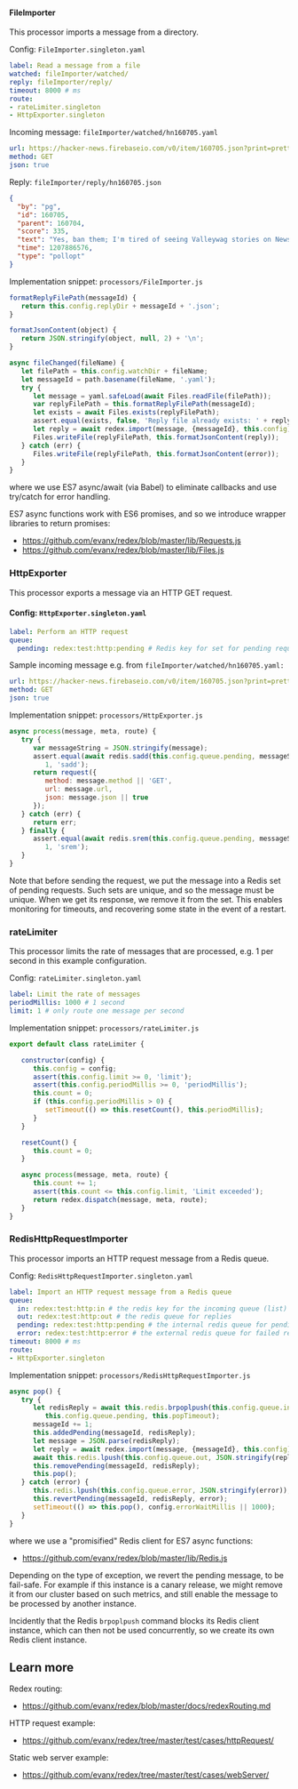 #### FileImporter

This processor imports a message from a directory.

Config: `FileImporter.singleton.yaml`
```yaml
label: Read a message from a file
watched: fileImporter/watched/
reply: fileImporter/reply/
timeout: 8000 # ms
route:
- rateLimiter.singleton
- HttpExporter.singleton
```

Incoming message: `fileImporter/watched/hn160705.yaml`
```yaml
url: https://hacker-news.firebaseio.com/v0/item/160705.json?print=pretty
method: GET
json: true
```

Reply: `fileImporter/reply/hn160705.json`
```json
{
  "by": "pg",
  "id": 160705,
  "parent": 160704,
  "score": 335,
  "text": "Yes, ban them; I'm tired of seeing Valleywag stories on News.YC.",
  "time": 1207886576,
  "type": "pollopt"
}
```

Implementation snippet: `processors/FileImporter.js`
```JavaScript
formatReplyFilePath(messageId) {
   return this.config.replyDir + messageId + '.json';
}

formatJsonContent(object) {
   return JSON.stringify(object, null, 2) + '\n';
}

async fileChanged(fileName) {
   let filePath = this.config.watchDir + fileName;
   let messageId = path.basename(fileName, '.yaml');
   try {
      let message = yaml.safeLoad(await Files.readFile(filePath));
      var replyFilePath = this.formatReplyFilePath(messageId);
      let exists = await Files.exists(replyFilePath);
      assert.equal(exists, false, 'Reply file already exists: ' + replyFilePath);
      let reply = await redex.import(message, {messageId}, this.config);
      Files.writeFile(replyFilePath, this.formatJsonContent(reply));
   } catch (err) {
      Files.writeFile(replyFilePath, this.formatJsonContent(error));
   }
}
```

where we use ES7 async/await (via Babel) to eliminate callbacks and use try/catch for error handling.

ES7 async functions work with ES6 promises, and so we introduce wrapper libraries to return promises:
- https://github.com/evanx/redex/blob/master/lib/Requests.js
- https://github.com/evanx/redex/blob/master/lib/Files.js


### HttpExporter

This processor exports a message via an HTTP GET request.

#### Config: `HttpExporter.singleton.yaml`
```yaml
label: Perform an HTTP request
queue:
  pending: redex:test:http:pending # Redis key for set for pending requests
```

Sample incoming message e.g. from `fileImporter/watched/hn160705.yaml:`
```yaml
url: https://hacker-news.firebaseio.com/v0/item/160705.json?print=pretty
method: GET
json: true
```

Implementation snippet: `processors/HttpExporter.js`
```JavaScript
async process(message, meta, route) {
   try {
      var messageString = JSON.stringify(message);
      assert.equal(await redis.sadd(this.config.queue.pending, messageString),
         1, 'sadd');
      return request({
         method: message.method || 'GET',
         url: message.url,
         json: message.json || true
      });
   } catch (err) {
      return err;
   } finally {
      assert.equal(await redis.srem(this.config.queue.pending, messageString),
         1, 'srem');
   }
}
```
Note that before sending the request, we put the message into a Redis set of pending requests. Such sets are unique, and so the message must be unique. When we get its response, we remove it from the set. This enables monitoring for timeouts, and recovering some state in the event of a restart.


### rateLimiter

This processor limits the rate of messages that are processed, e.g. 1 per second in this example configuration.

Config: `rateLimiter.singleton.yaml`
```yaml
label: Limit the rate of messages
periodMillis: 1000 # 1 second
limit: 1 # only route one message per second
```

Implementation snippet: `processors/rateLimiter.js`
```JavaScript
export default class rateLimiter {

   constructor(config) {
      this.config = config;
      assert(this.config.limit >= 0, 'limit');
      assert(this.config.periodMillis >= 0, 'periodMillis');
      this.count = 0;
      if (this.config.periodMillis > 0) {
         setTimeout(() => this.resetCount(), this.periodMillis);
      }
   }

   resetCount() {
      this.count = 0;
   }

   async process(message, meta, route) {
      this.count += 1;
      assert(this.count <= this.config.limit, 'Limit exceeded');
      return redex.dispatch(message, meta, route);
   }
}
```

### RedisHttpRequestImporter

This processor imports an HTTP request message from a Redis queue.

Config: `RedisHttpRequestImporter.singleton.yaml`
```yaml
label: Import an HTTP request message from a Redis queue
queue:
  in: redex:test:http:in # the redis key for the incoming queue (list)
  out: redex:test:http:out # the redis queue for replies
  pending: redex:test:http:pending # the internal redis queue for pending requests
  error: redex:test:http:error # the external redis queue for failed requests
timeout: 8000 # ms
route:
- HttpExporter.singleton
```

Implementation snippet: `processors/RedisHttpRequestImporter.js`
```JavaScript
async pop() {
   try {
      let redisReply = await this.redis.brpoplpush(this.config.queue.in,
         this.config.queue.pending, this.popTimeout);
      messageId += 1;
      this.addedPending(messageId, redisReply);
      let message = JSON.parse(redisReply);
      let reply = await redex.import(message, {messageId}, this.config);
      await this.redis.lpush(this.config.queue.out, JSON.stringify(reply));
      this.removePending(messageId, redisReply);
      this.pop();
   } catch (error) {
      this.redis.lpush(this.config.queue.error, JSON.stringify(error));
      this.revertPending(messageId, redisReply, error);
      setTimeout(() => this.pop(), config.errorWaitMillis || 1000);
   }
}
```
where we use a "promisified" Redis client for ES7 async functions:
- https://github.com/evanx/redex/blob/master/lib/Redis.js

Depending on the type of exception, we revert the pending message, to be fail-safe. For example if this instance is a canary release, we might remove it from our cluster based on such metrics, and still enable the message to be processed by another instance.

Incidently that the Redis `brpoplpush` command blocks its Redis client instance, which can then not be used concurrently, so we create its own Redis client instance.


## Learn more

Redex routing:
- https://github.com/evanx/redex/blob/master/docs/redexRouting.md

HTTP request example:
- https://github.com/evanx/redex/tree/master/test/cases/httpRequest/

Static web server example:
- https://github.com/evanx/redex/tree/master/test/cases/webServer/
